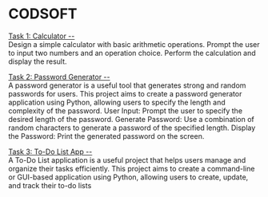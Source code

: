 # CODSOFT

<a href = "https://github.com/UTSAVS26/CODSOFT/tree/main/Calculator">Task 1: Calculator --</a><br>
Design a simple calculator with basic arithmetic operations. Prompt the user to input two numbers and an operation choice. Perform the calculation and display the result.

<a href = "https://github.com/UTSAVS26/CODSOFT/tree/main/Password%20Generator">Task 2: Password Generator --</a><br>
A password generator is a useful tool that generates strong and random passwords for users. This project aims to create a password generator application using Python, allowing users to specify the length and complexity of the password.
User Input: Prompt the user to specify the desired length of the password.
Generate Password: Use a combination of random characters to generate a password of the specified length.
Display the Password: Print the generated password on the screen.

<a href = "https://github.com/UTSAVS26/CODSOFT/tree/main/To-Do%20List">Task 3: To-Do List App --</a><br>
A To-Do List application is a useful project that helps users manage and organize their tasks efficiently. This project aims to create a command-line or GUI-based application using Python, allowing users to create, update, and track their to-do lists
